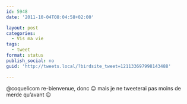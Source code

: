 ```yaml
---
id: 5948
date: '2011-10-04T08:04:58+02:00'

layout: post
categories:
  - Vis ma vie
tags:
  - tweet
format: status
publish_social: no
guid: 'http://tweets.local/?birdsite_tweet=121133697998143488'

---
```


@coquelicom re-bienvenue, donc 😉 mais je ne tweeterai pas moins de merde qu’avant 😉